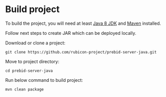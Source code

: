 # Build project

To build the project, you will need at least
[Java 8 JDK](http://www.oracle.com/technetwork/java/javase/downloads/index.html)
and [Maven](https://maven.apache.org/) installed.

Follow next steps to create JAR which can be deployed locally. 

Download or clone a project:
```
git clone https://github.com/rubicon-project/prebid-server-java.git
```

Move to project directory:
```
cd prebid-server-java
```

Run below command to build project:
```
mvn clean package
```
